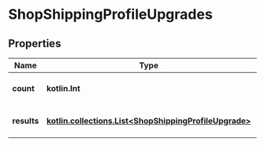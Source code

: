 
# ShopShippingProfileUpgrades

## Properties
| Name | Type | Description | Notes |
| ------------ | ------------- | ------------- | ------------- |
| **count** | **kotlin.Int** | The number of results. |  [optional] |
| **results** | [**kotlin.collections.List&lt;ShopShippingProfileUpgrade&gt;**](ShopShippingProfileUpgrade.md) | The list of requested resources. |  [optional] |



